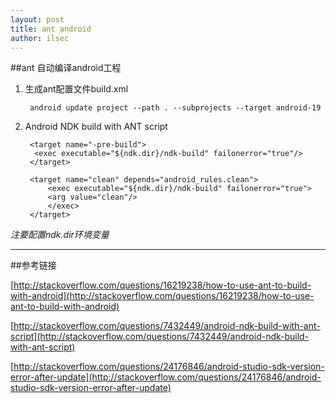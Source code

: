 ```yaml
---
layout: post
title: ant android
author: ilsec
---
```


##ant 自动编译android工程

1. 生成ant配置文件build.xml

		android update project --path . --subprojects --target android-19

2. Android NDK build with ANT script

		<target name="-pre-build">
   		 <exec executable="${ndk.dir}/ndk-build" failonerror="true"/>
		</target>

		<target name="clean" depends="android_rules.clean">
    		<exec executable="${ndk.dir}/ndk-build" failonerror="true">
        	<arg value="clean"/>
    		</exec>
		</target>

*注要配置ndk.dir环境变量*

---

##参考链接

[http://stackoverflow.com/questions/16219238/how-to-use-ant-to-build-with-android](http://stackoverflow.com/questions/16219238/how-to-use-ant-to-build-with-android)

[http://stackoverflow.com/questions/7432449/android-ndk-build-with-ant-script](http://stackoverflow.com/questions/7432449/android-ndk-build-with-ant-script)

[http://stackoverflow.com/questions/24176846/android-studio-sdk-version-error-after-update](http://stackoverflow.com/questions/24176846/android-studio-sdk-version-error-after-update)